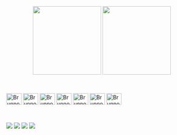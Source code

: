 <div align ="center">
  <a href = "https://github.com/BrunnoHelfenberger"></a>
  <img height = "180em" src = "https://github-readme-stats.vercel.app/api?username=BrunnoHelfenberger&show_icons=true&theme=dark&border_radius=25">
  <img height = "180em" src = "https://github-readme-stats.vercel.app/api/top-langs/?username=BrunnoHelfenberger&layout=compact&theme=dark&border_radius=25">
</div>
  
 ## 
  
<div style ="display: inline_block"><br>
  
 <img align="center" alt="Brunno-C#" height="30" width="40" src ="https://cdn.jsdelivr.net/gh/devicons/devicon/icons/csharp/csharp-original.svg">
 <img align="center" alt="Brunno-CSS" height="30" width="40" src ="https://cdn.jsdelivr.net/gh/devicons/devicon/icons/css3/css3-original.svg">
 <img align="center" alt="Brunno-JS" height="30" width="40" src ="https://cdn.jsdelivr.net/gh/devicons/devicon/icons/javascript/javascript-original.svg">
 <img align="center" alt="Brunno-MySQL" height="30" width="40" src ="https://cdn.jsdelivr.net/gh/devicons/devicon/icons/mysql/mysql-original-wordmark.svg">
   <img align="center" alt="Brunno-R" height="30" width="40" src ="https://cdn.jsdelivr.net/gh/devicons/devicon/icons/r/r-original.svg">
 <img align="center" alt="Brunno-PYTHON" height="30" width="40" src ="https://cdn.jsdelivr.net/gh/devicons/devicon/icons/python/python-original.svg">
 <img align="center" alt="Brunno-.NET" height="30" width="40" src ="https://cdn.jsdelivr.net/gh/devicons/devicon/icons/dot-net/dot-net-plain-wordmark.svg">

  </div>
  
 ##
  
  <div><br>
  <a href = "https://www.instagram.com/brunnohelfenberger/"><img src = "https://img.shields.io/badge/Instagram-E4405F?style=for-the-badge&logo=instagram&logoColor=white"></a>
  <a href = "mailto: brunno.helfenberger@gmail.com"><img src = "https://img.shields.io/badge/Gmail-D14836?style=for-the-badge&logo=gmail&logoColor=white"></a>
 <a href = "https://codepen.io/Helfen"><img src = "https://img.shields.io/badge/Codepen-000000?style=for-the-badge&logo=codepen&logoColor=white"></a>
 <a href = "https://www.linkedin.com/in/brunnohelfenberger/"><img src = "https://img.shields.io/badge/LinkedIn-0077B5?style=for-the-badge&logo=linkedin&logoColor=white"></a>     
 
 </div>
      
##
  
